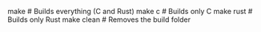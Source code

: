 make          # Builds everything (C and Rust)
make c        # Builds only C
make rust     # Builds only Rust
make clean    # Removes the build folder